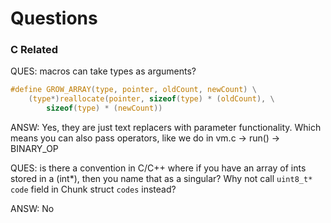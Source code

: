 # Questions

### C Related
QUES: macros can take types as arguments?
```C
#define GROW_ARRAY(type, pointer, oldCount, newCount) \
    (type*)reallocate(pointer, sizeof(type) * (oldCount), \
        sizeof(type) * (newCount))
```
ANSW: Yes, they are just text replacers with parameter functionality. Which means you can also pass operators, like we do in vm.c -> run() -> BINARY_OP

QUES: is there a convention in C/C++ where if you have an array of ints stored in a (int*), then you name that as a singular? Why not call `uint8_t* code` field in Chunk struct `codes` instead?

ANSW: No